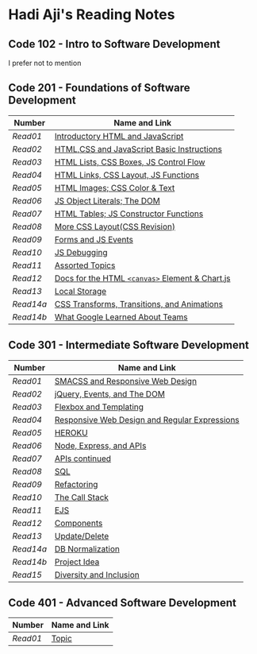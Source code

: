 # Hadi Aji's Reading Notes

## Code 102 - Intro to Software Development
I prefer not to mention

## Code 201 - Foundations of Software Development

| **Number** | **Name and Link** |
|------------|-------------------|
| *Read01* |[Introductory HTML and JavaScript](https://hadeaji.github.io/reading-notes-201/class-01)|
| *Read02* |[HTML,CSS and JavaScript Basic Instructions](https://hadeaji.github.io/reading-notes-201/class-02)|
| *Read03* |[HTML Lists, CSS Boxes, JS Control Flow](https://hadeaji.github.io/reading-notes-201/Read03)|
| *Read04* |[HTML Links, CSS Layout, JS Functions](https://hadeaji.github.io/reading-notes-201/read04)|
| *Read05* |[HTML Images; CSS Color & Text](https://hadeaji.github.io/reading-notes-201/read05)|
| *Read06* |[JS Object Literals; The DOM](https://hadeaji.github.io/reading-notes-201/Read06)|
| *Read07* |[HTML Tables; JS Constructor Functions](https://hadeaji.github.io/reading-notes-201/Read07)|
| *Read08* |[More CSS Layout(CSS Revision)](https://hadeaji.github.io/reading-notes-201/Read08)|
| *Read09* |[Forms and JS Events](https://hadeaji.github.io/reading-notes-201/Read09)|
| *Read10* |[JS Debugging](https://hadeaji.github.io/reading-notes-201/Read10)|
| *Read11* |[Assorted Topics](https://hadeaji.github.io/reading-notes-201/Read11)|
| *Read12* |[Docs for the HTML `<canvas>` Element & Chart.js](https://hadeaji.github.io/reading-notes-201/Read12)|
| *Read13* |[Local Storage](https://hadeaji.github.io/reading-notes-201/Read13)|
| *Read14a* |[CSS Transforms, Transitions, and Animations](https://hadeaji.github.io/reading-notes-201/Read14a)|
| *Read14b* |[What Google Learned About Teams](https://hadeaji.github.io/reading-notes-201/Read14b)|


## Code 301 - Intermediate Software Development

| **Number** | **Name and Link** |
|------------|-------------------|
| *Read01* |[SMACSS and Responsive Web Design](https://hadeaji.github.io/reading-notes-301/Read01)|
| *Read02* |[jQuery, Events, and The DOM](https://hadeaji.github.io/reading-notes-301/Read02)|
| *Read03* |[Flexbox and Templating](https://hadeaji.github.io/reading-notes-301/Read03)|
| *Read04* |[Responsive Web Design and Regular Expressions](https://hadeaji.github.io/reading-notes-301/Read04)|
| *Read05* |[HEROKU](https://hadeaji.github.io/reading-notes-301/Read05)|
| *Read06* |[Node, Express, and APIs](https://hadeaji.github.io/reading-notes-301/Read06)|
| *Read07* |[APIs continued](https://hadeaji.github.io/reading-notes-301/Read07)|
| *Read08* |[SQL](https://hadeaji.github.io/reading-notes-301/Read08)|
| *Read09* |[Refactoring](https://hadeaji.github.io/reading-notes-301/Read09)|
| *Read10* |[The Call Stack](https://hadeaji.github.io/reading-notes-301/Read10)|
| *Read11* |[EJS](https://hadeaji.github.io/reading-notes-301/Read11)|
| *Read12* |[Components](https://hadeaji.github.io/reading-notes-301/Read12)|
| *Read13* |[Update/Delete](https://hadeaji.github.io/reading-notes-301/Read13)|
| *Read14a* |[DB Normalization](https://hadeaji.github.io/reading-notes-301/Read14a)|
| *Read14b* |[Project Idea](https://hadeaji.github.io/reading-notes-301/Read14b)|
| *Read15* |[Diversity and Inclusion](https://hadeaji.github.io/reading-notes-301/Read15)|


## Code 401 - Advanced Software Development

| **Number** | **Name and Link** |
|------------|-------------------|
| *Read01* |[Topic](https://hadeaji.github.io/reading-notes/Read01)|

